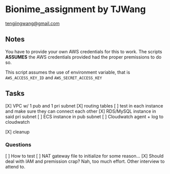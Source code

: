 # Bionime_assignment by TJWang

tengjingwang@gmail.com

## Notes

You have to provide your own AWS credentials for this to work. The scripts **ASSUMES** the AWS credentials provided had the proper premissions to do so.

This script assumes the use of environment variable, that is `AWS_ACCESS_KEY_ID` and `AWS_SECRET_ACCESS_KEY`

## Tasks

[X] VPC w/ 1 pub and 1 pri subnet
    [X] routing tables
    [ ] test in each instance and make sure they can connect each other
    [X] RDS/MySQL instance in said pri subnet
    [ ] ECS instance in pub subnet
        [ ] Cloudwatch agent + log to cloudwatch

[X] cleanup

### Questions

[ ] How to test
[ ] NAT gateway file to initialize for some reason...
[X] Should deal with IAM and premission crap?
    Nah, too much effort. Other interview to attend to.
